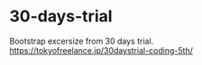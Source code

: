 # 30-days-trial
Bootstrap excersize from 30 days trial.
https://tokyofreelance.jp/30daystrial-coding-5th/

